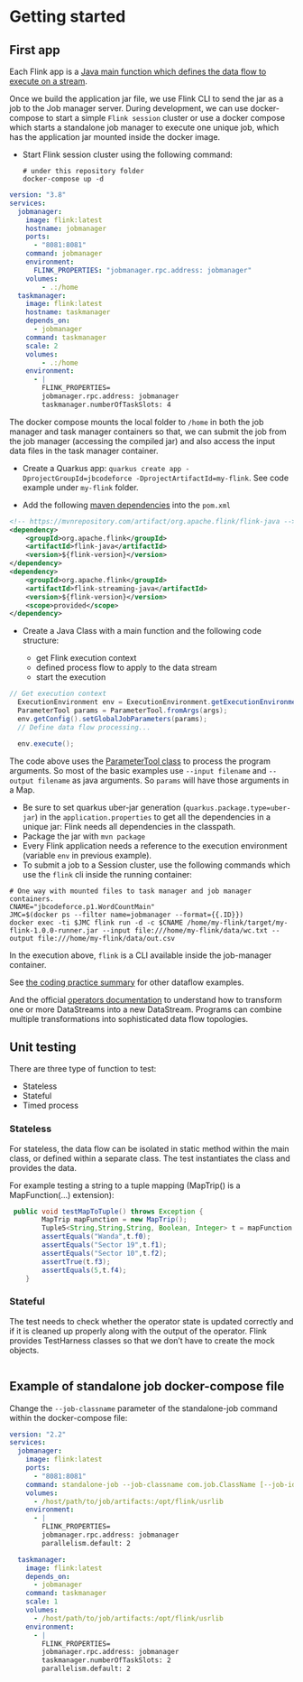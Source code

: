 # Getting started

## First app

Each Flink app is a [Java main function which defines the data flow to execute on a stream](https://ci.apache.org/projects/flink/flink-docs-release-1.13/dev/datastream_api.html#anatomy-of-a-flink-program). 

Once we build the application jar file, we use Flink CLI to send the jar as a job to the Job manager server. 
During development, we can use docker-compose to start a simple `Flink session` cluster or use a docker compose which starts a standalone job manager to execute one unique job, which has the application jar mounted inside the docker image.

* Start Flink session cluster using the following command: 

  ```shell
  # under this repository folder
  docker-compose up -d
  ```


```yaml
version: "3.8"
services:
  jobmanager:
    image: flink:latest
    hostname: jobmanager
    ports:
      - "8081:8081"
    command: jobmanager
    environment:
      FLINK_PROPERTIES: "jobmanager.rpc.address: jobmanager"
    volumes:  
        - .:/home
  taskmanager:
    image: flink:latest 
    hostname: taskmanager
    depends_on:
      - jobmanager
    command: taskmanager
    scale: 2
    volumes:
        - .:/home
    environment:
      - |
        FLINK_PROPERTIES=
        jobmanager.rpc.address: jobmanager
        taskmanager.numberOfTaskSlots: 4
```

The docker compose mounts the local folder to `/home` in both the job manager and task manager containers so that, we can submit the job from the job manager (accessing the compiled jar) and also access the input data files in the task manager container.

* Create a Quarkus app: `quarkus create app -DprojectGroupId=jbcodeforce -DprojectArtifactId=my-flink`. See code example under `my-flink` folder.

* Add the following [maven dependencies](https://mvnrepository.com/artifact/org.apache.flink) into the `pom.xml`

```xml
<!-- https://mvnrepository.com/artifact/org.apache.flink/flink-java -->
<dependency>
    <groupId>org.apache.flink</groupId>
    <artifactId>flink-java</artifactId>
    <version>${flink-version}</version>
</dependency>
<dependency>
    <groupId>org.apache.flink</groupId>
    <artifactId>flink-streaming-java</artifactId>
    <version>${flink-version}</version>
    <scope>provided</scope>
</dependency>
```

* Create a Java Class with a main function and the following code structure:

    * get Flink execution context
    * defined process flow to apply to the data stream
    * start the execution

```java
// Get execution context
  ExecutionEnvironment env = ExecutionEnvironment.getExecutionEnvironment();
  ParameterTool params = ParameterTool.fromArgs(args);
  env.getConfig().setGlobalJobParameters(params);
  // Define data flow processing...

  env.execute();
```

The code above uses the [ParameterTool  class](https://ci.apache.org/projects/flink/flink-docs-stable/api/java/org/apache/flink/api/java/utils/ParameterTool.html) to process the program arguments. 
So most of the basic examples use `--input filename` and `--output filename` as java arguments. So `params` will have those arguments in a Map. 

* Be sure to set quarkus uber-jar generation (`quarkus.package.type=uber-jar`) in the `application.properties` to get all the dependencies in a unique jar: Flink needs all dependencies in the classpath.
* Package the jar with `mvn package`
* Every Flink application needs a reference to the execution environment (variable `env` in previous example). 
* To submit a job to a Session cluster, use the following commands which use the `flink` cli inside the running container:

```shell
# One way with mounted files to task manager and job manager containers.
CNAME="jbcodeforce.p1.WordCountMain"
JMC=$(docker ps --filter name=jobmanager --format={{.ID}})
docker exec -ti $JMC flink run -d -c $CNAME /home/my-flink/target/my-flink-1.0.0-runner.jar --input file:///home/my-flink/data/wc.txt --output file:///home/my-flink/data/out.csv 
```

In the execution above, `flink` is a CLI available inside the job-manager container.

See [the coding practice summary](#programming.md) for other dataflow examples.

And the official [operators documentation](https://ci.apache.org/projects/flink/flink-docs-stable/dev/stream/operators/) to understand how to transform one or more DataStreams into a new DataStream. Programs can combine multiple transformations into sophisticated data flow topologies.

## Unit testing

There are three type of function to test:

* Stateless
* Stateful
* Timed process

### Stateless

For stateless, the data flow can be isolated in static method within the main class, 
or defined within a separate class. The test instantiates the class and provides the data.

For example testing a string to a tuple mapping (MapTrip() is a MapFunction(...) extension):

```java
 public void testMapToTuple() throws Exception {
        MapTrip mapFunction = new MapTrip();
        Tuple5<String,String,String, Boolean, Integer> t = mapFunction.map("id_4214,PB7526,Sedan,Wanda,yes,Sector 19,Sector 10,5");
        assertEquals("Wanda",t.f0);
        assertEquals("Sector 19",t.f1);
        assertEquals("Sector 10",t.f2);
        assertTrue(t.f3);
        assertEquals(5,t.f4);
    }
```

### Stateful

The test needs to check whether the operator state is updated correctly and if it is cleaned up properly
 along with the output of the operator.
Flink provides TestHarness classes so that we don’t have to create the mock objects.

```java
```

## Example of standalone job docker-compose file

Change the `--job-classname` parameter of the standalone-job command within the docker-compose file:

```yaml
version: "2.2"
services:
  jobmanager:
    image: flink:latest
    ports:
      - "8081:8081"
    command: standalone-job --job-classname com.job.ClassName [--job-id <job id>] [--fromSavepoint /path/to/savepoint [--allowNonRestoredState]] [job arguments]
    volumes:
      - /host/path/to/job/artifacts:/opt/flink/usrlib
    environment:
      - |
        FLINK_PROPERTIES=
        jobmanager.rpc.address: jobmanager
        parallelism.default: 2

  taskmanager:
    image: flink:latest
    depends_on:
      - jobmanager
    command: taskmanager
    scale: 1
    volumes:
      - /host/path/to/job/artifacts:/opt/flink/usrlib
    environment:
      - |
        FLINK_PROPERTIES=
        jobmanager.rpc.address: jobmanager
        taskmanager.numberOfTaskSlots: 2
        parallelism.default: 2
```
